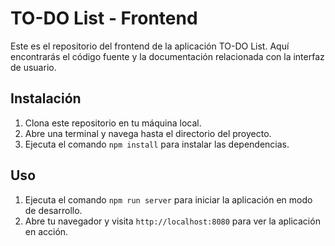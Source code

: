 # TO-DO List - Frontend

Este es el repositorio del frontend de la aplicación TO-DO List. Aquí encontrarás el código fuente y la documentación relacionada con la interfaz de usuario.

## Instalación

1. Clona este repositorio en tu máquina local.
2. Abre una terminal y navega hasta el directorio del proyecto.
3. Ejecuta el comando `npm install` para instalar las dependencias.

## Uso

1. Ejecuta el comando `npm run server` para iniciar la aplicación en modo de desarrollo.
2. Abre tu navegador y visita `http://localhost:8080` para ver la aplicación en acción.
